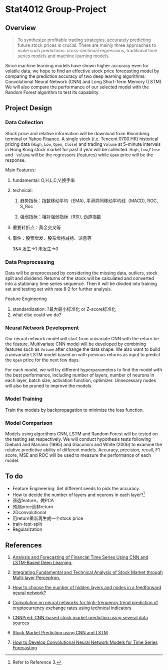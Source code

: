 # Stat4012 Group-Project

## Overview

>  To synthesize profitable trading strategies, accurately predicting future stock prices is crucial. There are mainly three approaches to make such predictions: cross-sectional regressions, traditional time series models and machine learning models. 

   Since machine learning models have shown higher accuracy even for volatile data, we hope to find an effective stock price forecasting model by comparing the prediction accuracy of two deep learning algorithms: Convolutional Neural Network (CNN) and Long Short-Term Memory (LSTM). We will also compare the performance of our selected model with the Random Forest algorithm to test its capability.

## Project Design

### Data Collection

Stock price and relative information will be download from Bloomberg terminal or [Yahoo Finance](https://finance.yahoo.com/). A single stock (i.e. Tencent 0700.HK) historical pricing data (`High`, `Low`, `Open`, `Close`) and trading `Volume` at 5-minute intervals in Hong Kong stock market for past 3 year will be collected. `High`, `Low`,`Close` and ` Volume` will be the regressors (features) while `Open` price will be the response.  

Main Features: 

1. fundamental: O,H,L,C,V,换手率

2. technical:

   1. 趋势指标：指数移动平均（EMA), 平滑异同移动平均线（MACD), ROC, S_Roc

   2. 强弱指标：相对强弱指标（RSI), 劲道指数

3. 重要转折点：黄金交叉等 

4. 事件：股票增发、股东增持减持、派息等

   3&4 发生->1 未发生->0

### Data Preprocessing

Data will be preprocessed by considering the missing data, outliers, stock split and dividend. Returns of the stock will be calculated and converted  into a stationary time series sequence. Then it will be divided into training set and testing set with rate 8:2 for further analysis. 

Feature Engineering

1. standardization: ?最大最小标准化 or Z-score标准化
2. what else could we do?

### Neural Network Development

Our neural network model will start from univariate CNN with the return be the feature. Multivariate CNN model will be developed by combining features such as `Volume` after change the data shape. We also want to build a univariate LSTM model based on with previous returns as input to predict the `Open` price for the next few days. 

For each model, we will try different hyperparameters to find the model with the best performance, including number of layers, number of neurons in each layer, batch size, activation function, optimizer. Unnecessary nodes will also be pruned to improve the models. 

### Model Training

Train the models by backpropagation to minimize the loss function. 

### Model Comparison

Models using algorithms CNN, LSTM and Random Forest will be tested on the testing set respectively. We will conduct hypothesis tests following Diebold and Mariano (1995) and Giacomini and White (2006) to examine the relative predictive ability of different models. Accuracy, precision, recall, F1 score, MSE and ROC will be used to measure the performance of each model.

## To do

- Feature Engineering: Set different seeds to pick the accuracy.
- How to decide the number of layers and neurons in each layer?[^2]
- 筛选feature，做PCA  
- 预测price而非return 
- 2Dconvolutional
- 用return重新再生成一个stock price
- train-test-split
- Regularization

## References

1. [Analysis and Forecasting of Financial Time Series Using CNN and LSTM-Based Deep Learning.](https://link.springer.com/chapter/10.1007/978-981-16-4807-6_39)
2. [Integrating Fundamental and Technical Analysis of Stock Market through Multi-layer Perceptron.](https://ieeexplore.ieee.org/abstract/document/8488440)
3. [How to choose the number of hidden layers and nodes in a feedforward neural network?](https://stats.stackexchange.com/questions/181/how-to-choose-the-number-of-hidden-layers-and-nodes-in-a-feedforward-neural-netw) 
4. [Convolution on neural networks for high-frequency trend prediction of cryptocurrency exchange rates using technical indicators](https://www.sciencedirect.com/science/article/pii/S0957417420300750?via%3Dihub#bib0018)  
5. [CNNPred: CNN-based stock market prediction using several data sources](https://www.arxiv-vanity.com/papers/1810.08923/)  
6. [Stock Market Prediction using CNN and LSTM](https://cs230.stanford.edu/projects_winter_2021/reports/70667451.pdf)
7. [How to Develop Convolutional Neural Network Models for Time Series Forecasting](https://machinelearningmastery.com/how-to-develop-convolutional-neural-network-models-for-time-series-forecasting/)

   [^1]: the number of hidden layers equals one; and the number of neurons in that layer is the mean of the neurons in the input and output layers.
   [^2]: Refer to Reference 3.
